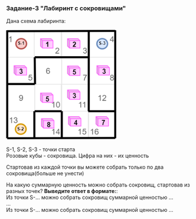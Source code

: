 ### Задание-3 "Лабиринт с сокровищами"
Дана схема лабиринта:

<img src="img/maze-with-T-task.png" width="300">

S-1, S-2, S-3 - точки старта \
Розовые кубы - сокровища. Цифра на них - их ценность

Стартовав из каждой точки вы можете собрать только по два сокровища(больше не унести)

На какую суммарную ценность можно собрать сокровищ, стартовав из разных точек?
**Выведите ответ в формате:**: \
Из точки S-... можно собрать сокровищ суммарной ценностью ... \
... \
Из точки S-... можно собрать сокровищ суммарной ценностью ...


